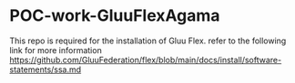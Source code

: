 # POC-work-GluuFlexAgama

This repo is required for the installation of Gluu Flex. refer to the following link for more information
https://github.com/GluuFederation/flex/blob/main/docs/install/software-statements/ssa.md